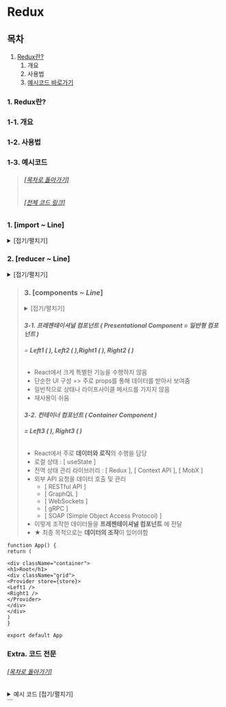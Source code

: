 # Redux

## 목차

1. [Redux란?](#1-redux란)
   1. 개요
   2. 사용법
   3. [예시코드 바로가기](#1-3-예시코드)

### 1. Redux란?

### 1-1. 개요

### 1-2. 사용법

### 1-3. 예시코드

> ###### [[목차로 돌아가기]](#목차)
>
> ###### [[전체 코드 링크]](#extra-코드-전문)

### **1. [import ~ Line]**

<details>
<summary>
[접기/펼치기]
</summary>

```
import './App.css'
import { createStore } from 'redux'
import { Provider, useSelector, useDispatch } from 'react-redux'
```

</details>

### **2. [reducer ~ Line]**

<details>
<summary>
[접기/펼치기]
</summary>

```
function reducer(currentState, action) {
   if (currentState === undefined) {
      return { number: 1 }
   }
   const newState = { ...currentState }

   if (action.type === 'PLUS') {
      newState.number++
   }

   return newState
}
const store = createStore(reducer)
```

</details>

> ### **3. [components ~ _Line_]**
>
> <details>
> <summary>
> [접기/펼치기]
> </summary>
>
> ```
>
> function Left1() {
> return (
>
> <div>
> <h1>Left1</h1>
> <Left2></Left2>
> </div>
> )
> }
>
> function Left2() {
> return (
>
> <div>
> <h1>Left2</h1>
> <Left3></Left3>
> </div>
> )
> }
>
> function Left3() {
> const number = useSelector((state) => state.number)
>
> return (
>
> <div>
> <h1>Left3: {number}</h1>
> </div>
> )
> }
>
> function Right1() {
> return (
>
> <div>
> <h1>Right1</h1>
> <Right2 />
> </div>
> )
> }
>
> function Right2() {
> return (
>
> <div>
> <h1>Right2</h1>
> <Right3 />
> </div>
> )
> }
>
> function Right3() {
> const dispatch = useDispatch()
> return (
>
> <div>
> <h1>Right3</h1>
> <input
> type="button"
> value="+"
> onClick={() => {
> dispatch({ type: 'PLUS' })
> }}
> />
> </div>
> )
> }
> ```
>
> </details>
>
> #### _3-1. **프레젠테이셔널 컴포넌트** ( **Presentational Component** = 일반형 컴포넌트 )_
>
> ###### = **_Left1 ( ), Left2 ( ),Right1 ( ), Right2 ( )_**
>
> -  React에서 크게 특별한 기능을 수행하지 않음
> -  단순한 UI 구성 => 주로 props를 통해 데이터를 받아서 보여줌
> -  일반적으로 상태나 라이프사이클 메서드를 가지지 않음
> -  재사용이 쉬움
>
> #### _3-2. **컨테이너 컴포넌트** ( **Container Component** )_
>
> ###### **_= Left3 ( ), Right3 ( )_**
>
> -  React에서 주로 **데이터와 로직**의 수행을 담당
> -  로컬 상태 : [ useState ]
> -  전역 상태 관리 라이브러리 : [ Redux ], [ Context API ], [ MobX ]
> -  외부 API 요청을 데이터 호출 및 관리
>    -  [ RESTful API ]
>    -  [ GraphQL ]
>    -  [ WebSockets ]
>    -  [ gRPC ]
>    -  [ SOAP (Simple Object Access Protocol) ]
> -  이렇게 조작한 데이터들을 **프레젠테이셔널 컴포넌트** 에 전달
> -  ★ 최종 목적으로는 **데이터의 조작**이 있어야함

```
function App() {
return (

<div className="container">
<h1>Root</h1>
<div className="grid">
<Provider store={store}>
<Left1 />
<Right1 />
</Provider>
</div>
</div>
)
}

export default App

```

### Extra. 코드 전문

###### [[목차로 돌아가기]](#목차)

<details>
<summary>
예시 코드 [접기/펼치기]
</summary>

```

import './App.css'
import { createStore } from 'redux'
import { Provider, useSelector, useDispatch } from 'react-redux'

function reducer(currentState, action) {
if (currentState === undefined) {
return { number: 1 }
}
const newState = { ...currentState }

if (action.type === 'PLUS') {
newState.number++
}

return newState
}

const store = createStore(reducer)

function Left1() {
return (

<div>
<h1>Left1</h1>
<Left2></Left2>
</div>
)
}

function Left2() {
return (

<div>
<h1>Left2</h1>
<Left3></Left3>
</div>
)
}

function Left3() {
const number = useSelector((state) => state.number)

return (

<div>
<h1>Left3: {number}</h1>
</div>
)
}

function Right1() {
return (

<div>
<h1>Right1</h1>
<Right2 />
</div>
)
}

function Right2() {
return (

<div>
<h1>Right2</h1>
<Right3 />
</div>
)
}

function Right3() {
const dispatch = useDispatch()
return (

<div>
<h1>Right3</h1>
<input
type="button"
value="+"
onClick={() => {
dispatch({ type: 'PLUS' })
}}
/>
</div>
)
}

function App() {
return (

<div className="container">
<h1>Root</h1>
<div className="grid">
<Provider store={store}>
<Left1 />
<Right1 />
</Provider>
</div>
</div>
)
}

export default App

```

</details>
```
